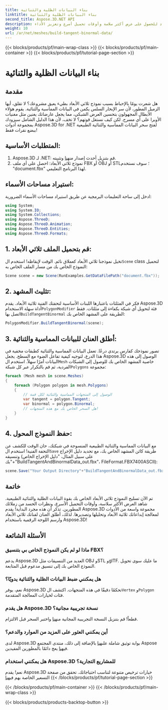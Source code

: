 ```yaml
---
title: بناء البيانات الظلية والثنائية
linktitle: بناء البيانات الظلية والثنائية
second_title: Aspose.3D.NET API
description: أطلق العنان لقوة البيانات المماسية والثنائية الطبيعية لتحسين نماذجك ثلاثية الأبعاد للحصول على عرض أكثر سلاسة وأوقات تحميل أسرع وتعزيز الأداء.
weight: 10
url: /ar/net/meshes/build-tangent-binormal-data/
---
```


{{< blocks/products/pf/main-wrap-class >}}
{{< blocks/products/pf/main-container >}}
{{< blocks/products/pf/tutorial-page-section >}}

# بناء البيانات الظلية والثنائية

## مقدمة
هل شعرت يومًا بالإحباط بسبب نموذج ثلاثي الأبعاد بطيء يعيق مشروعك؟ لا تقلق، أيها الزميل المطور، لأن سر الإبحار السلس يكمن في البيانات المماسية والثنائية. يقوم هؤلاء الأبطال المجهولون بتحسين العرض الشبكي، مما يجعل عارضاتك يغنين مثل مغنيات الأوبرا على أي مسرح. لكن كيف نستغل قوتهم؟ لا تخف، لأن هذا الدليل الشامل سيزودك بمجموعة أدوات Aspose.3D for .NET لفتح سحر البيانات المماسية والثنائية الطبيعية ببضع نقرات فقط!

## المتطلبات الأساسية:

1.  Aspose.3D لـ .NET: قم بتنزيل أحدث إصدار من[هنا](https://releases.aspose.com/3d/net/) وتثبيته.
2. نموذج ثلاثي الأبعاد: احصل على أي ملف FBX أو OBJ أو STL؛ سوف نستخدم "document.fbx" لهذا البرنامج التعليمي.

## استيراد مساحات الأسماء:

ادخل إلى ساحة التعليمات البرمجية عن طريق استيراد مساحات الأسماء الضرورية:

```C#
using System;
using System.IO;
using System.Collections;
using Aspose.ThreeD;
using Aspose.ThreeD.Animation;
using Aspose.ThreeD.Entities;
using Aspose.ThreeD.Formats;
```

## 1. قم بتحميل الملف ثلاثي الأبعاد:

 تخيل نموذجنا ثلاثي الأبعاد كعملاق نائم. الوقت لإيقاظه! استخدم ال`Scene` class لتحميل النموذج الخاص بك من مسار الملف الخاص به:

```C#
Scene scene = new Scene(RunExamples.GetDataFilePath("document.fbx"));
```

## 2. تثليث المشهد:

فكر في المثلثات باعتبارها اللبنات الأساسية لتحفتك الفنية ثلاثية الأبعاد. يقدم Aspose.3D أداة سهلة الاستخدام`PolygonModifier` فئة لتحويل أي شبكة بكفاءة إلى مثلثات. فقط اتصل بها`BuildTangentBinormal` الطريقة على المشهد الخاص بك:

```C#
PolygonModifier.BuildTangentBinormal(scene);
```

## 3. أطلق العنان للبيانات المماسية والثنائية:

 تصور نموذجك كفارس يرتدي درعًا. تعمل البيانات المماسية والثنائية كطبقات مخفية في هذا الدرع، لتوجيه كيفية تفاعل الضوء مع السطح. يجعل Aspose.3D الوصول إلى هذه البيانات أمرًا سهلاً. استخدم ال`Mesh` خاصية المشهد الخاص بك للوصول إلى الشبكات الفردية، ثم قم بالتكرار عبر كل شبكة`Polygons` مجموعة:

```C#
foreach (Mesh mesh in scene.Meshes)
{
    foreach (Polygon polygon in mesh.Polygons)
    {
        // الوصول إلى المتجهات المماسية والثنائية لكل قمة
        var tangent = polygon.Tangent;
        var binormal = polygon.Binormal;
        // هل السحر الخاص بك مع هذه المتجهات!
    }
}
```

## 4. حفظ النموذج المحول:

 مع البيانات المماسية والثنائية الطبيعية المنسوجة في شبكتك، حان الوقت للكشف عن التحفة الفنية! استخدم ال`Save` طريقة كائن المشهد الخاص بك، مع تحديد دليل الإخراج وتنسيقه (على سبيل المثال، "دليل الإخراج الخاص بك"+"BuildTangentAndBinormalData_out.fbx"، FileFormat.FBX7400ASCII):

```C#
scene.Save("Your Output Directory"+"BuildTangentAndBinormalData_out.fbx", FileFormat.FBX7400ASCII);
```

## خاتمة
تم الآن تسليح النموذج ثلاثي الأبعاد الخاص بك بقوة البيانات الظلية والثنائية الطبيعية. شاهد العرض الأكثر سلاسة، وأوقات التحميل الأسرع، ونظرات الحسد من زملائك المطورين. تذكر أن هذه مجرد البداية! يقدم Aspose.3D مجموعة واسعة من الأدوات لمعالجة إبداعاتك ثلاثية الأبعاد وتحليلها وتصديرها. لذلك، أطلق العنان لفنانك ثلاثي الأبعاد وارسم اللوحة الرقمية باستخدام Aspose.3D!

## الأسئلة الشائعة

### ماذا لو لم يكن النموذج الخاص بي بتنسيق FBX؟ 
يدعم Aspose.3D العديد من التنسيقات مثل OBJ وSTL وglTF. ما عليك سوى تحويل النموذج الخاص بك إلى تنسيق مدعوم قبل المتابعة.
### هل يمكنني ضبط البيانات الظلية والثنائية يدويًا؟ 
 نعم، يوفر Aspose.3D تحكمًا دقيقًا في هذه المتجهات. اكتشف ال`Vertex` و`Polygon` فئات لخيارات المعالجة المتقدمة.
### هل يقدم Aspose.3D نسخة تجريبية مجانية؟ 
 قطعاً! قم بتنزيل النسخة التجريبية المجانية من[هنا](https://releases.aspose.com/3d/net/) واختبر السحر قبل الالتزام.
### أين يمكنني العثور على المزيد من الموارد والدعم؟ 
 لدى Aspose.3D بوابة توثيق شاملة على[هنا](https://docs.aspose.com/3d/net/) بالإضافة إلى ذلك، منتدى المجتمع Aspose في[هنا](https://forum.aspose.com/) يعج دائمًا بالمطورين المفيدين.
### هل يمكنني استخدام Aspose.3D للمشاريع التجارية؟ 
 نعم! يقدم Aspose.3D خيارات ترخيص متنوعة لتناسب احتياجاتك. تحقق من صفحة التسعير الخاصة بهم في[هنا](https://purchase.aspose.com/buy)
{{< /blocks/products/pf/tutorial-page-section >}}

{{< /blocks/products/pf/main-container >}}
{{< /blocks/products/pf/main-wrap-class >}}

{{< blocks/products/products-backtop-button >}}
